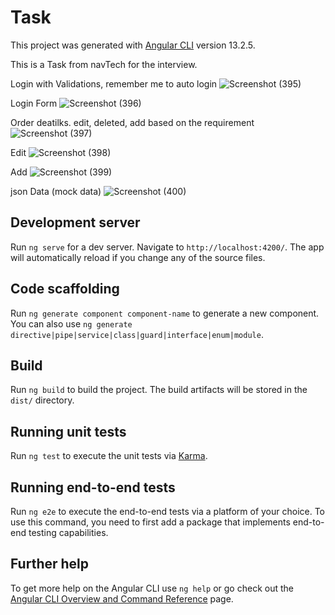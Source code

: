 # Task

This project was generated with [Angular CLI](https://github.com/angular/angular-cli) version 13.2.5.

This is a Task from navTech for the interview.

Login with Validations, remember me to auto login
![Screenshot (395)](https://user-images.githubusercontent.com/94112233/167514218-72f32c14-bbbe-402c-b4cf-69b3716f6572.png)

Login Form
![Screenshot (396)](https://user-images.githubusercontent.com/94112233/167514227-3e548dfb-4927-47f7-a562-729ba0eecf9b.png)


Order deatilks. edit, deleted, add based on the requirement
![Screenshot (397)](https://user-images.githubusercontent.com/94112233/167514235-39ee8740-47d0-46fe-ae90-97c16ab681ac.png)

Edit
![Screenshot (398)](https://user-images.githubusercontent.com/94112233/167514256-d14dc514-00df-48fd-baba-ac30ce21590a.png)

Add
![Screenshot (399)](https://user-images.githubusercontent.com/94112233/167514272-f7a919af-f50a-424c-9ddd-c548b7365f8a.png)

json Data (mock data)
![Screenshot (400)](https://user-images.githubusercontent.com/94112233/167514286-cf3412fc-b23d-432c-afc2-88a8b8962c1e.png)

















## Development server

Run `ng serve` for a dev server. Navigate to `http://localhost:4200/`. The app will automatically reload if you change any of the source files.

## Code scaffolding

Run `ng generate component component-name` to generate a new component. You can also use `ng generate directive|pipe|service|class|guard|interface|enum|module`.

## Build

Run `ng build` to build the project. The build artifacts will be stored in the `dist/` directory.

## Running unit tests

Run `ng test` to execute the unit tests via [Karma](https://karma-runner.github.io).

## Running end-to-end tests

Run `ng e2e` to execute the end-to-end tests via a platform of your choice. To use this command, you need to first add a package that implements end-to-end testing capabilities.

## Further help

To get more help on the Angular CLI use `ng help` or go check out the [Angular CLI Overview and Command Reference](https://angular.io/cli) page.
